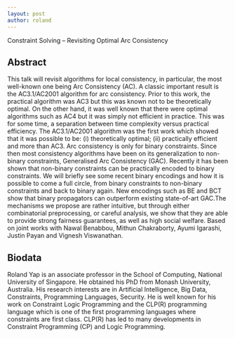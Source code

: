 ```yaml
---
layout: post
author: roland
---
```

Constraint Solving – Revisiting Optimal Arc Consistency

## Abstract
This talk will revisit algorithms for local consistency, in particular, the most well-known one being Arc Consistency (AC). A classic important result is the AC3.1/AC2001 algorithm for arc consistency.  Prior to this work, the practical algorithm was AC3 but this was known not to be theoretically optimal. On the other hand, it was well known that there were optimal algorithms such as AC4 but it was simply not efficient in practice.  This was for some time, a separation between time complexity versus practical efficiency. The AC3.1/AC2001 algorithm was the first work which showed that it was possible to be: 
(i)	theoretically optimal; (ii) practically efficient and more than AC3.
Arc consistency is only for binary constraints. Since then most consistency algorithms have been on its generalization to non-binary constraints, Generalised Arc Consistency (GAC). Recently it has been shown that non-binary constraints can be practically encoded to binary constraints. We will briefly see some recent binary encodings and how it is possible to come a full circle, from binary constraints to non-binary constraints and back to binary again. New encodings such as BE and BCT show that binary propagators can outperform existing state-of-art GAC.The mechanisms we propose are rather intuitive, but through either combinatorial preprocessing, or careful analysis, we show that they are able to provide strong fairness guarantees, as well as high social welfare.
Based on joint works with Nawal Benabbou, Mithun Chakraborty, Ayumi Igarashi, Justin Payan and Vignesh Viswanathan. 

## Biodata
Roland Yap is an associate professor in the School of Computing, National University of Singapore. He obtained his PhD from Monash University, Australia. His research interests are in Artificial Intelligence, Big Data, Constraints, Programming Languages, Security. He is well known for his work on Constraint Logic Programming and the CLP(R) programming language which is one of the first programming languages where constraints are first class. CLP(R) has led to many developments in Constraint Programming (CP) and Logic Programming. 

